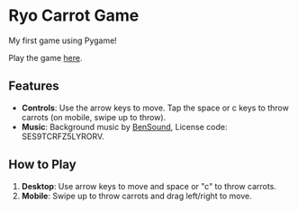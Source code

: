 # Ryo Carrot Game

My first game using Pygame!

Play the game [here](https://susanagit.itch.io/ryo-carrot-game).

## Features

- **Controls**: Use the arrow keys to move. Tap the space or c keys to throw carrots (on mobile, swipe up to throw).
- **Music**: Background music by [BenSound](https://www.bensound.com), License code: SES9TCRFZ5LYRORV.

## How to Play

1. **Desktop**: Use arrow keys to move and space or "c" to throw carrots.
2. **Mobile**: Swipe up to throw carrots and drag left/right to move.
